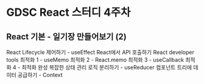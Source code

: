 # GDSC React 스터디 4주차

## React 기본 - 일기장 만들어보기 (2)

React Lifecycle 제어하기 - useEffect
React에서 API 호출하기
React developer tools
최적화 1 - useMemo
최적화 2 - React.memo
최적화 3 - useCallback
최적화 4 - 최적화 완성
복잡한 상태 관리 로직 분리하기 - useReducer
컴포넌트 트리에 데이터 공급하기 - Context
